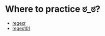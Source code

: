 # Where to practice ಠ_ಠ?


-   [regexr](https://www.regexr.com)
-   [regex101](https://www.regex101.com)
